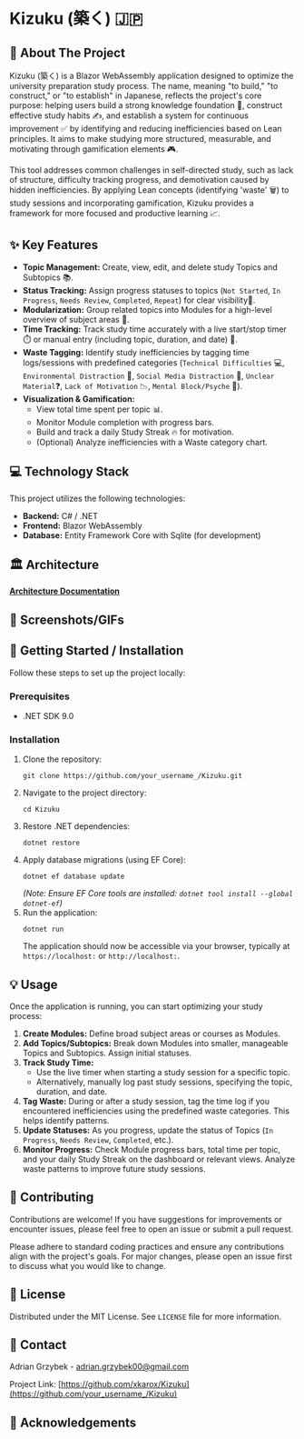 
# Kizuku (築く) 🇯🇵

## 🎯 About The Project

Kizuku (築く) is a Blazor WebAssembly application designed to optimize the university preparation study process. The name, meaning "to build," "to construct," or "to establish" in Japanese, reflects the project's core purpose: helping users build a strong knowledge foundation 🧠, construct effective study habits ✍️, and establish a system for continuous improvement ✅ by identifying and reducing inefficiencies based on Lean principles. It aims to make studying more structured, measurable, and motivating through gamification elements 🎮.

This tool addresses common challenges in self-directed study, such as lack of structure, difficulty tracking progress, and demotivation caused by hidden inefficiencies. By applying Lean concepts (identifying 'waste' 🗑️) to study sessions and incorporating gamification, Kizuku provides a framework for more focused and productive learning 📈.

## ✨ Key Features

*   **Topic Management:** Create, view, edit, and delete study Topics and Subtopics 📚.
*   **Status Tracking:** Assign progress statuses to topics (`Not Started`, `In Progress`, `Needs Review`, `Completed`, `Repeat`) for clear visibility🚦.
*   **Modularization:** Group related topics into Modules for a high-level overview of subject areas 📁.
*   **Time Tracking:** Track study time accurately with a live start/stop timer ⏱️ or manual entry (including topic, duration, and date) 📅.
*   **Waste Tagging:** Identify study inefficiencies by tagging time logs/sessions with predefined categories (`Technical Difficulties` 💻, `Environmental Distraction` 🌳, `Social Media Distraction` 📱, `Unclear Material`❓, `Lack of Motivation` 📉, `Mental Block/Psyche` 🤔).
*   **Visualization & Gamification:**
    *   View total time spent per topic 📊.
    *   Monitor Module completion with progress bars.
    *   Build and track a daily Study Streak 🔥 for motivation.
    *   (Optional) Analyze inefficiencies with a Waste category chart.

## 💻 Technology Stack

This project utilizes the following technologies:

*   **Backend:** C# / .NET
*   **Frontend:** Blazor WebAssembly
*   **Database:** Entity Framework Core with Sqlite (for development)

## 🏛️ Architecture

**[Architecture Documentation](Docs/Architecture.md)**
## 📸 Screenshots/GIFs

## 🚀 Getting Started / Installation

Follow these steps to set up the project locally:

### Prerequisites

*   .NET SDK 9.0

### Installation

1.  Clone the repository:
    ```
    git clone https://github.com/your_username_/Kizuku.git
    ```
2.  Navigate to the project directory:
    ```
    cd Kizuku
    ```
3.  Restore .NET dependencies:
    ```
    dotnet restore
    ```
4.  Apply database migrations (using EF Core):
    ```
    dotnet ef database update
    ```
    *(Note: Ensure EF Core tools are installed: `dotnet tool install --global dotnet-ef`)*
5.  Run the application:
    ```
    dotnet run
    ```
    The application should now be accessible via your browser, typically at `https://localhost:` or `http://localhost:`.

## 💡 Usage

Once the application is running, you can start optimizing your study process:

1.  **Create Modules:** Define broad subject areas or courses as Modules.
2.  **Add Topics/Subtopics:** Break down Modules into smaller, manageable Topics and Subtopics. Assign initial statuses.
3.  **Track Study Time:**
    *   Use the live timer when starting a study session for a specific topic.
    *   Alternatively, manually log past study sessions, specifying the topic, duration, and date.
4.  **Tag Waste:** During or after a study session, tag the time log if you encountered inefficiencies using the predefined waste categories. This helps identify patterns.
5.  **Update Statuses:** As you progress, update the status of Topics (`In Progress`, `Needs Review`, `Completed`, etc.).
6.  **Monitor Progress:** Check Module progress bars, total time per topic, and your daily Study Streak on the dashboard or relevant views. Analyze waste patterns to improve future study sessions.

## 🤝 Contributing

Contributions are welcome! If you have suggestions for improvements or encounter issues, please feel free to open an issue or submit a pull request.

Please adhere to standard coding practices and ensure any contributions align with the project's goals. For major changes, please open an issue first to discuss what you would like to change.


## 📄 License

Distributed under the MIT License. See `LICENSE` file for more information.

## 📧 Contact

Adrian Grzybek - adrian.grzybek00@gmail.com

Project Link: [https://github.com/xkarox/Kizuku](https://github.com/your_username_/Kizuku)

## 🙏 Acknowledgements




